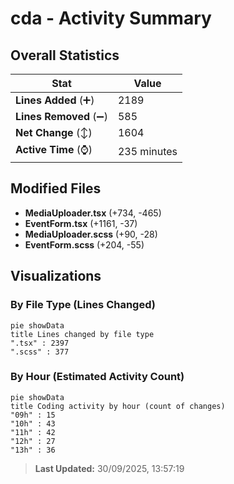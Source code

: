 # cda - Activity Summary 

## Overall Statistics

| Stat                   | Value                                                             |
| ---------------------- | ----------------------------------------------------------------- |
| **Lines Added** (➕)   | 2189                                          |
| **Lines Removed** (➖) | 585                                        |
| **Net Change** (↕)    | 1604                |
| **Active Time** (⌚)   | 235 minutes |


## Modified Files
- **MediaUploader.tsx** (+734, -465)
- **EventForm.tsx** (+1161, -37)
- **MediaUploader.scss** (+90, -28)
- **EventForm.scss** (+204, -55)

## Visualizations

### By File Type (Lines Changed)

```mermaid
pie showData
title Lines changed by file type
".tsx" : 2397
".scss" : 377
```

### By Hour (Estimated Activity Count)

```mermaid
pie showData
title Coding activity by hour (count of changes)
"09h" : 15
"10h" : 43
"11h" : 42
"12h" : 27
"13h" : 36
```


> **Last Updated:** 30/09/2025, 13:57:19